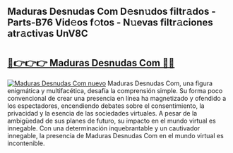 ## Maduras Desnudas Com D𝚎sn𝚞dos filtr𝚊dos - Parts-B76 Vid𝚎os f𝚘tos - N𝚞evas filtr𝚊ciones atr𝚊ctivas UnV8C

# <h2><a href="http://mbcj6o.tromn.icu/?c=Maduras+Desnudas+Com">🔗👉👉👉 Maduras Desnudas Com 🔗🔗</a></h2>

[![Maduras Desnudas Com nuevo](https://i.imgur.com/pEAQMta.gif)](http://mbcj6o.tromn.icu/?c=Maduras+Desnudas+Com)
Maduras Desnudas Com, una figura enigmática y multifacética, desafía la comprensión simple. Su forma poco convencional de crear una presencia en línea ha magnetizado y ofendido a los espectadores, encendiendo debates sobre el consentimiento, la privacidad y la esencia de las sociedades virtuales. A pesar de la ambigüedad de sus planes de futuro, su impacto en el mundo virtual es innegable. Con una determinación inquebrantable y un cautivador innegable, la presencia de Maduras Desnudas Com en el mundo virtual es incontenible.
